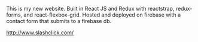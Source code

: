 This is my new website. Built in React JS and Redux with reactstrap, redux-forms, and react-flexbox-grid.
Hosted and deployed on firebase with a contact form that submits to a firebase db.

http://www.slashclick.com/
